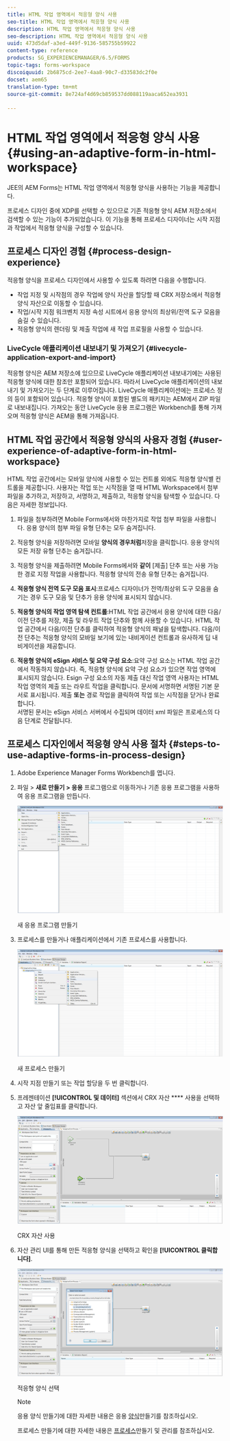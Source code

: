 ```yaml
---
title: HTML 작업 영역에서 적응형 양식 사용
seo-title: HTML 작업 영역에서 적응형 양식 사용
description: HTML 작업 영역에서 적응형 양식 사용
seo-description: HTML 작업 영역에서 적응형 양식 사용
uuid: 473d5daf-a3ed-449f-9136-585755b59922
content-type: reference
products: SG_EXPERIENCEMANAGER/6.5/FORMS
topic-tags: forms-workspace
discoiquuid: 2b6875cd-2ee7-4aa8-90c7-d33583dc2f0e
docset: aem65
translation-type: tm+mt
source-git-commit: 8e724af4d69cb859537dd088119aaca652ea3931

---
```



# HTML 작업 영역에서 적응형 양식 사용{#using-an-adaptive-form-in-html-workspace}

JEE의 AEM Forms는 HTML 작업 영역에서 적응형 양식을 사용하는 기능을 제공합니다.

프로세스 디자인 중에 XDP를 선택할 수 있으므로 기존 적응형 양식 AEM 저장소에서 검색할 수 있는 기능이 추가되었습니다. 이 기능을 통해 프로세스 디자이너는 시작 지점과 작업에서 적응형 양식을 구성할 수 있습니다.

## 프로세스 디자인 경험 {#process-design-experience}

적응형 양식을 프로세스 디자인에서 사용할 수 있도록 하려면 다음을 수행합니다.

* 작업 지정 및 시작점의 경우 작업에 양식 자산을 할당할 때 CRX 저장소에서 적응형 양식 자산으로 이동할 수 있습니다.
* 작업/시작 지점 워크벤치 지정 속성 시트에서 응용 양식의 최상위/전역 도구 모음을 숨길 수 있습니다.
* 적응형 양식의 렌더링 및 제출 작업에 새 작업 프로필을 사용할 수 있습니다.

### LiveCycle 애플리케이션 내보내기 및 가져오기 {#livecycle-application-export-and-import}

적응형 양식은 AEM 저장소에 있으므로 LiveCycle 애플리케이션 내보내기에는 사용된 적응형 양식에 대한 참조만 포함되어 있습니다. 따라서 LiveCycle 애플리케이션의 내보내기 및 가져오기는 두 단계로 이루어집니다. LiveCycle 애플리케이션에는 프로세스 정의 등이 포함되어 있습니다. 적응형 양식이 포함된 별도의 패키지는 AEM에서 ZIP 파일로 내보내집니다. 가져오는 동안 LiveCycle 응용 프로그램은 Workbench를 통해 가져오며 적응형 양식은 AEM을 통해 가져옵니다.

## HTML 작업 공간에서 적응형 양식의 사용자 경험 {#user-experience-of-adaptive-form-in-html-workspace}

HTML 작업 공간에서는 모바일 양식에 사용할 수 있는 컨트롤 외에도 적응형 양식별 컨트롤을 제공합니다. 사용자는 작업 또는 시작점을 열 때 HTML Workspace에서 첨부 파일을 추가하고, 저장하고, 서명하고, 제출하고, 적응형 양식을 탐색할 수 있습니다. 다음은 자세한 정보입니다.

1. 파일을 첨부하려면 Mobile Forms에서와 마찬가지로 작업 첨부 파일을 사용합니다. 응용 양식의 첨부 파일 유형 단추는 모두 숨겨집니다.

1. 적응형 양식을 저장하려면 모바일 **양식의 경우처럼**&#x200B;저장을 클릭합니다. 응용 양식의 모든 저장 유형 단추는 숨겨집니다.

1. 적응형 양식을 제출하려면 Mobile Forms에서와 **같이** [제출] 단추 또는 사용 가능한 경로 지정 작업을 사용합니다. 적응형 양식의 전송 유형 단추는 숨겨집니다.

1. **적응형 양식 전역 도구 모음 표시**:프로세스 디자이너가 전역/최상위 도구 모음을 숨기는 경우 도구 모음 및 단추가 응용 양식에 표시되지 않습니다.

1. **적응형 양식의 작업 영역 탐색 컨트롤**:HTML 작업 공간에서 응용 양식에 대한 다음/이전 단추를 저장, 제출 및 라우트 작업 단추와 함께 사용할 수 있습니다. HTML 작업 공간에서 다음/이전 단추를 클릭하여 적응형 양식의 패널을 탐색합니다. 다음/이전 단추는 적응형 양식의 모바일 보기에 있는 내비게이션 컨트롤과 유사하게 딥 내비게이션을 제공합니다.

1. **적응형 양식의 eSign 서비스 및 요약 구성 요소**:요약 구성 요소는 HTML 작업 공간에서 작동하지 않습니다. 즉, 적응형 양식에 요약 구성 요소가 있으면 작업 영역에 표시되지 않습니다. Esign 구성 요소의 자동 제출 대신 작업 영역 사용자는 HTML 작업 영역의 제출 또는 라우트 작업을 클릭합니다. 문서에 서명하면 서명된 기본 문서로 표시됩니다. 제출 **또는** 경로 작업을 클릭하여 작업 또는 시작점을 닫거나 완료합니다.\
   서명된 문서는 eSign 서비스 서버에서 수집되며 데이터 xml 파일은 프로세스의 다음 단계로 전달됩니다.

## 프로세스 디자인에서 적응형 양식 사용 절차 {#steps-to-use-adaptive-forms-in-process-design}

1. Adobe Experience Manager Forms Workbench를 엽니다.

1. 파일 > **새로 만들기 > 응용** 프로그램으로 이동하거나 기존 응용 프로그램을 사용하여 응용 프로그램을 만듭니다.

   ![새 응용 프로그램 만들기](assets/create_new_appl.png)

   새 응용 프로그램 만들기

1. 프로세스를 만들거나 애플리케이션에서 기존 프로세스를 사용합니다.

   ![새 프로세스 만들기](assets/create_new_process.png)

   새 프로세스 만들기

1. 시작 지점 만들기 또는 작업 할당을 두 번 클릭합니다.
1. 프레젠테이션 **[!UICONTROL 및 데이터]** 섹션에서 CRX 자산 **** 사용을 선택하고 자산 앞 줄임표를 클릭합니다.

   ![CRX 자산 사용](assets/use_crx_asset.png)

   CRX 자산 사용

1. 자산 관리 UI를 통해 만든 적응형 양식을 선택하고 확인을 **[!UICONTROL 클릭합니다]**.

   ![적응형 양식 선택](assets/selecting_form.png)

   적응형 양식 선택

   >[!NOTE]
   >
   >응용 양식 만들기에 대한 자세한 내용은 응용 [양식](../../forms/using/creating-adaptive-form.md)만들기를 참조하십시오.
   >
   >
   >프로세스 만들기에 대한 자세한 내용은 [프로세스](https://help.adobe.com/en_US/AEMForms/6.1/WorkbenchHelp/WS92d06802c76abadb-1cc35bda128261a20dd-7ff7.2.html)만들기 및 관리를 참조하십시오.


